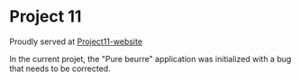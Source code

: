 # Project 11

Proudly served at [Project11-website](https://project10.nathan-mimoun.live)

In the current projet, the "Pure beurre" application was initialized with a bug that needs to be corrected. 
